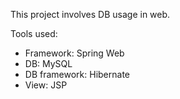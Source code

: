 This project involves DB usage in web.

Tools used:
- Framework: Spring Web
- DB: MySQL
- DB framework: Hibernate
- View: JSP